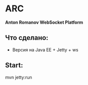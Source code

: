 # ARC
**Anton Romanov WebSocket Platform**

## Что сделано:

* Версия на Java EE + Jetty + ws

## Start:

mvn jetty:run
